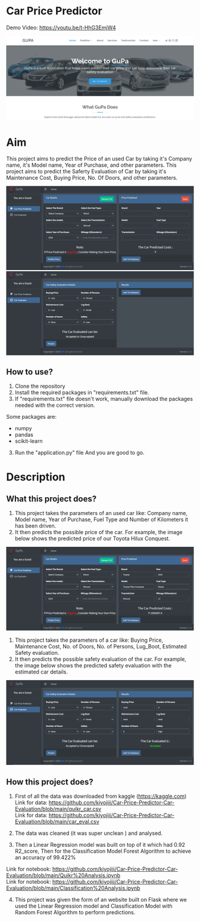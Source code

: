 # Car Price Predictor

Demo Video: https://youtu.be/t-HhG3EmjW4

<img src="https://github.com/kiyojiii/Car-Price-Predictor-Car-Evaluation/blob/main/new_demo.png">


# Aim

This project aims to predict the Price of an used Car by taking it's Company name, it's Model name, Year of Purchase, and other parameters.
This project aims to predict the Saferty Evaluation of Car by taking it's Maintenance Cost, Buying Price, No. Of Doors, and other parameters.

<img src="https://github.com/kiyojiii/Car-Price-Predictor-Car-Evaluation/blob/main/predict.png">
<img src="https://github.com/kiyojiii/Car-Price-Predictor-Car-Evaluation/blob/main/evaluation.png">

## How to use?

1. Clone the repository
2. Install the required packages in "requirements.txt" file.
3. If "requirements.txt" file doesn't work, manually download the packages needed with the correct version.

Some packages are:
 - numpy 
 - pandas 
 - scikit-learn

3. Run the "application.py" file
And you are good to go. 

# Description

## What this project does?

1. This project takes the parameters of an used car like: Company name, Model name, Year of Purchase, Fuel Type and Number of Kilometers it has been driven.
2. It then predicts the possible price of the car. For example, the image below shows the predicted price of our Toyota Hilux Conquest. 

<img src="https://github.com/kiyojiii/Car-Price-Predictor-Car-Evaluation/blob/main/predicted.png">

1. This project takes the parameters of a car like: Buying Price, Maintenance Cost, No. of Doors, No. of Persons, Lug_Boot, Estimated Safety evaluation.
2. It then predicts the possible safety evaluation of the car. For example, the image below shows the predicted safety evaluation with the estimated car details. 

<img src="https://github.com/kiyojiii/Car-Price-Predictor-Car-Evaluation/blob/main/evaluated.png">

## How this project does?

1. First of all the data was downloaded from kaggle (https://kaggle.com) <br>
Link for data: https://github.com/kiyojiii/Car-Price-Predictor-Car-Evaluation/blob/main/quikr_car.csv <br>
Link for data: https://github.com/kiyojiii/Car-Price-Predictor-Car-Evaluation/blob/main/car_eval.csv

2. The data was cleaned (it was super unclean ) and analysed.

3. Then a Linear Regression model was built on top of it which had 0.92 R2_score, Then for the Classification Model Forest Algorithm to achieve an accuracy of 99.422%

Link for notebook: https://github.com/kiyojiii/Car-Price-Predictor-Car-Evaluation/blob/main/Quikr%20Analysis.ipynb <br>
Link for notebook: https://github.com/kiyojiii/Car-Price-Predictor-Car-Evaluation/blob/main/Classification%20Analysis.ipynb

4. This project was given the form of an website built on Flask where we used the Linear Regression model and Classification Model with Random Forest Algorithm to perform predictions.

